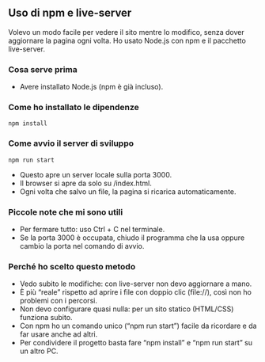 ## Uso di npm e live-server

Volevo un modo facile per vedere il sito mentre lo modifico, senza dover aggiornare la pagina ogni volta. Ho usato Node.js con npm e il pacchetto live-server.

### Cosa serve prima
- Avere installato Node.js (npm è già incluso).

### Come ho installato le dipendenze
```shell script
npm install
```


### Come avvio il server di sviluppo
```shell script
npm run start
```

- Questo apre un server locale sulla porta 3000.
- Il browser si apre da solo su /index.html.
- Ogni volta che salvo un file, la pagina si ricarica automaticamente.

### Piccole note che mi sono utili
- Per fermare tutto: uso Ctrl + C nel terminale.
- Se la porta 3000 è occupata, chiudo il programma che la usa oppure cambio la porta nel comando di avvio.

### Perché ho scelto questo metodo
- Vedo subito le modifiche: con live-server non devo aggiornare a mano.
- È più “reale” rispetto ad aprire i file con doppio clic (file://), così non ho problemi con i percorsi.
- Non devo configurare quasi nulla: per un sito statico (HTML/CSS) funziona subito.
- Con npm ho un comando unico (“npm run start”) facile da ricordare e da far usare anche ad altri.
- Per condividere il progetto basta fare “npm install” e “npm run start” su un altro PC.